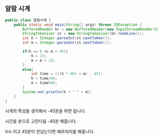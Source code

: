 ## 알람 시계

```java
public class 알람시계 {
    public static void main(String[] args) throws IOException {
        BufferedReader br = new BufferedReader(new InputStreamReader(System.in));
        StringTokenizer st = new StringTokenizer(br.readLine());
        int h = Integer.parseInt(st.nextToken());
        int m = Integer.parseInt(st.nextToken());

        if(h == 0 && m < 45){
            h = 23;
            m = m + 15;
        }
        else{
            int time = (((h * 60) + m) - 45);
            h = time/60;
            m = time%60;
        }
        System.out.println(h + " " + m);
    }
}
```

시계의 특성을 생각해서 -45분을 하면 됩니다.

시간을 분으로 고친다음 -45분 해줍니다.

0시 이고 45분이 안넘는다면 예외처리를 해줍니다. 

 